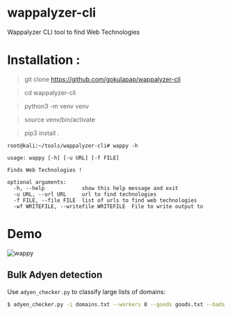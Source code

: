 # wappalyzer-cli
Wappalyzer CLI tool to find Web Technologies 

# Installation :

> git clone https://github.com/gokulapap/wappalyzer-cli

> cd wappalyzer-cli

> python3 -m venv venv

> source venv/bin/activate

> pip3 install .


```
root@kali:~/tools/wappalyzer-cli# wappy -h

usage: wappy [-h] [-u URL] [-f FILE]

Finds Web Technologies !

optional arguments:
  -h, --help            show this help message and exit
  -u URL, --url URL     url to find technologies
  -f FILE, --file FILE  list of urls to find web technologies
  -wf WRITEFILE, --writefile WRITEFILE  File to write output to

```

# Demo 
![wappy](https://user-images.githubusercontent.com/57899332/141133098-906e9ac0-b85e-453d-9e16-f48b4c14303c.gif)

## Bulk Adyen detection

Use `adyen_checker.py` to classify large lists of domains:

```bash
$ adyen_checker.py -i domains.txt --workers 8 --goods goods.txt --bads bads.txt
```

